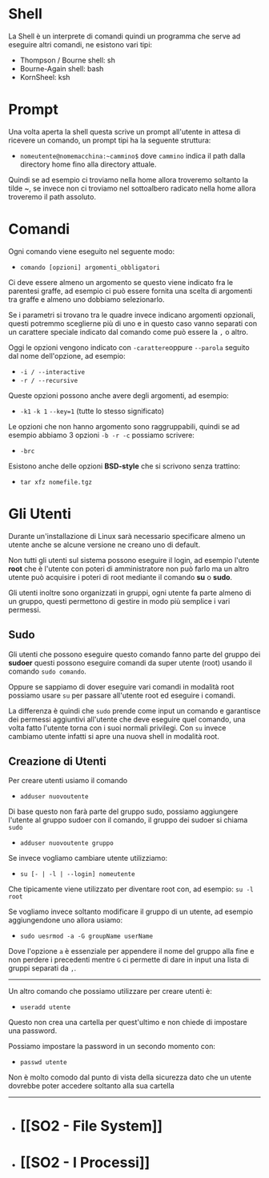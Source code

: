 # Shell
La Shell è un interprete di comandi quindi un programma che serve ad eseguire altri comandi, ne esistono vari tipi:

- Thompson / Bourne shell: sh
- Bourne-Again shell: bash
- KornSheel: ksh

# Prompt
Una volta aperta la shell questa scrive un prompt all'utente in attesa di ricevere un comando, un prompt tipi ha la seguente struttura:

- `nomeutente@nomemacchina:~cammino$` dove `cammino` indica il path dalla directory home fino alla directory attuale.

Quindi se ad esempio ci troviamo nella home allora troveremo soltanto la tilde ~, se invece non ci troviamo nel sottoalbero radicato nella home allora troveremo il path assoluto.

# Comandi
Ogni comando viene eseguito nel seguente modo:

- `comando [opzioni] argomenti_obbligatori`

Ci deve essere almeno un argomento se questo viene indicato fra le parentesi graffe, ad esempio ci può essere fornita una scelta di argomenti tra graffe e almeno uno dobbiamo selezionarlo.

Se i parametri si trovano tra le quadre invece indicano argomenti opzionali, questi potremmo sceglierne più di uno e in questo caso vanno separati con un carattere speciale indicato dal comando come può essere la `,` o altro.

Oggi le opzioni vengono indicato con `-carattere`oppure `--parola` seguito dal nome dell'opzione, ad esempio:

- `-i / --interactive`
- `-r / --recursive`

Queste opzioni possono anche avere degli argomenti, ad esempio:

- `-k1`   `-k 1`   `--key=1` (tutte lo stesso significato)

Le opzioni che non hanno argomento sono raggruppabili, quindi se ad esempio abbiamo 3 opzioni `-b -r -c` possiamo scrivere:

- `-brc`

Esistono anche delle opzioni **BSD-style** che si scrivono senza trattino:

- `tar xfz nomefile.tgz`

# Gli Utenti
Durante un'installazione di Linux sarà necessario specificare almeno un utente anche se alcune versione ne creano uno di default.

Non tutti gli utenti sul sistema possono eseguire il login, ad esempio l'utente **root** che è l'utente con poteri di amministratore non può farlo ma un altro utente può acquisire i poteri di root mediante il comando **su** o **sudo**.

Gli utenti inoltre sono organizzati in gruppi, ogni utente fa parte almeno di un gruppo, questi permettono di gestire in modo più semplice i vari permessi.

## Sudo
Gli utenti che possono eseguire questo comando fanno parte del gruppo dei **sudoer** questi possono eseguire comandi da super utente (root) usando il comando `sudo comando`.

Oppure se sappiamo di dover eseguire vari comandi in modalità root possiamo usare `su` per passare all'utente root ed eseguire i comandi.

La differenza è quindi che `sudo` prende come input un comando e garantisce dei permessi aggiuntivi all'utente che deve eseguire quel comando, una volta fatto l'utente torna con i suoi normali privilegi. Con `su` invece cambiamo utente infatti si apre una nuova shell in modalità root. 

## Creazione di Utenti
Per creare utenti usiamo il comando

- `adduser nuovoutente`

Di base questo non farà parte del gruppo sudo, possiamo aggiungere l'utente al gruppo sudoer con il comando, il gruppo dei sudoer si chiama `sudo`

- `adduser nuovoutente gruppo`

Se invece vogliamo cambiare utente utilizziamo:

- `su [- | -l | --login] nomeutente`

Che tipicamente viene utilizzato per diventare root con, ad esempio: `su -l root`

Se vogliamo invece soltanto modificare il gruppo di un utente, ad esempio aggiungendone uno allora usiamo:

- `sudo uesrmod -a -G groupName userName`

Dove l'opzione `a` è essenziale per appendere il nome del gruppo alla fine e non perdere i precedenti mentre `G` ci permette di dare in input una lista di gruppi separati da `,`.

---

Un altro comando che possiamo utilizzare per creare utenti è:

- `useradd utente`

Questo non crea una cartella per quest'ultimo e non chiede di impostare una password.

Possiamo impostare la password in un secondo momento con:

- `passwd utente`

Non è molto comodo dal punto di vista della sicurezza dato che un utente dovrebbe poter accedere soltanto alla sua cartella

---

- # [[SO2 - File System]]
- # [[SO2 - I Processi]]